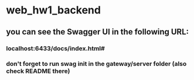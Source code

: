 # web_hw1_backend
## you can see the Swagger UI in the following URL:
### localhost:6433/docs/index.html#
### don't forget to run swag init in the gateway/server folder (also check README there)

